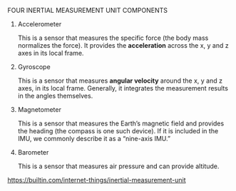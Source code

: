 FOUR INERTIAL MEASUREMENT UNIT COMPONENTS
1. Accelerometer

   This is a sensor that measures the specific force (the body mass normalizes the force). It provides the **acceleration** across the x, y and z axes in its local frame.

2. Gyroscope

   This is a sensor that measures **angular velocity** around the x, y and z axes, in its local frame. Generally, it integrates the measurement results in the angles themselves.

3. Magnetometer

   This is a sensor that measures the Earth’s magnetic field and provides the heading (the compass is one such device). If it is included in the IMU, we commonly describe it as a “nine-axis IMU.”

4. Barometer

   This is a sensor that measures air pressure and can provide altitude.



https://builtin.com/internet-things/inertial-measurement-unit